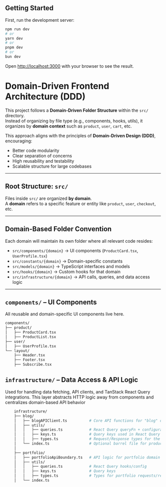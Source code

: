  
## Getting Started

First, run the development server:

```bash
npm run dev
# or
yarn dev
# or
pnpm dev
# or
bun dev
```

Open [http://localhost:3000](http://localhost:3000) with your browser to see the result.

# Domain-Driven Frontend Architecture (DDD)

This project follows a **Domain-Driven Folder Structure** within the `src/` directory.  
Instead of organizing by file type (e.g., components, hooks, utils), it organizes by **domain context** such as `product`, `user`, `cart`, etc.

This approach aligns with the principles of **Domain-Driven Design (DDD)**, encouraging:

- Better code modularity
- Clear separation of concerns
- High reusability and testability
- Scalable structure for large codebases

---


## Root Structure: `src/`

Files inside `src/` are organized **by domain**.  
A **domain** refers to a specific feature or entity like `product`, `user`, `checkout`, etc.

---

## Domain-Based Folder Convention

Each domain will maintain its own folder where all relevant code resides:

- `src/components/{domain}` → UI components (`ProductCard.tsx`, `UserProfile.tsx`)
- `src/constants/{domain}` → Domain-specific constants
- `src/models/{domain}` → TypeScript interfaces and models
- `src/hooks/{domain}` → Custom hooks for that domain
- `src/infrastructure/{domain}` → API calls, queries, and data access logic

---

## `components/` – UI Components

All reusable and domain-specific UI components live here.

```bash
components/
├── product/
│   ├── ProductCard.tsx
│   ├── ProductList.tsx
├── user/
│   ├── UserProfile.tsx
└── layout/
    ├── Header.tsx
    ├── Footer.tsx
    ├── Subscribe.tsx
```

## `infrastructure/` – Data Access & API Logic
Used for handling data fetching, API clients, and TanStack React Query integrations.
This layer abstracts HTTP logic away from components and centralizes domain-based API behavior
 
```bash
    infrastructure/
    ├── blog/
    │   ├── blogAPIClient.ts          # Core API functions for "blog" domain
    │   ├── utils/
    │   │   ├── queries.ts            # React Query queryFn + configuration
    │   │   ├── keys.ts               # Query keys used in React Query
    │   │   ├── types.ts              # Request/Response types for the product API
    │   └── index.ts                  # Optional barrel file for product infrastructure
    │
    ├── portfolio/
    │   ├── portfolioApiBoundary.ts   # API logic for portfolio domain
    │   ├── utils/
    │   │   ├── queries.ts            # React Query hooks/config
    │   │   ├── keys.ts               # Query keys
    │   │   ├── types.ts              # Types for portfolio requests/responses
    │   └── index.ts
```